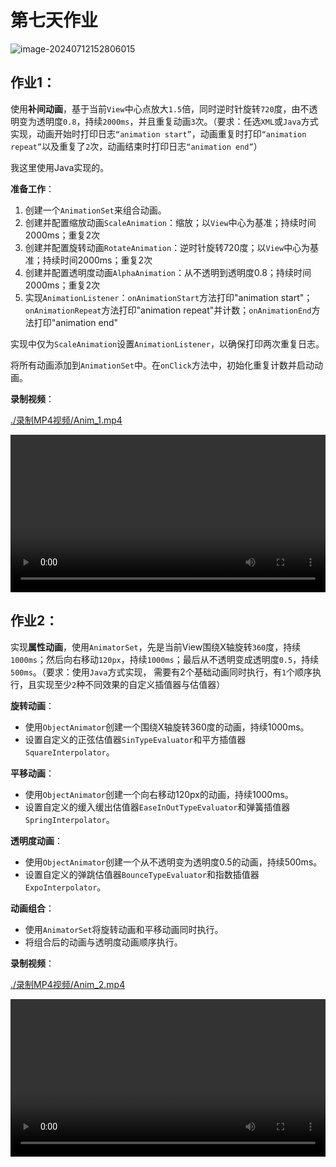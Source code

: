 # 第七天作业

![image-20240712152806015](https://cdn.jsdelivr.net/gh/kennems/blog-image/image-20240712152806015.png)

## 作业1：

使用**补间动画**，基于当前`View`中心点放大`1.5`倍，同时逆时针旋转`720`度，由不透明变为透明度`0.8`，持续`2000ms`，并且重复动画`3`次。（要求：任选`XML`或`Java`方式实现，动画开始时打印日志`“animation start”`，动画重复时打印`“animation repeat”`以及重复了`2`次，动画结束时打印日志`“animation end”`）

我这里使用Java实现的。 

**准备工作**：

1. 创建一个`AnimationSet`来组合动画。
2. 创建并配置缩放动画`ScaleAnimation`：缩放；以`View`中心为基准；持续时间2000ms；重复2次
3. 创建并配置旋转动画`RotateAnimation`：逆时针旋转720度；以`View`中心为基准；持续时间2000ms；重复2次
4. 创建并配置透明度动画`AlphaAnimation`：从不透明到透明度0.8；持续时间2000ms；重复2次
5. 实现`AnimationListener`：`onAnimationStart`方法打印"animation start"；`onAnimationRepeat`方法打印"animation repeat"并计数；`onAnimationEnd`方法打印"animation end"

实现中仅为`ScaleAnimation`设置`AnimationListener`，以确保打印两次重复日志。

将所有动画添加到`AnimationSet`中。在`onClick`方法中，初始化重复计数并启动动画。

**录制视频**：

[./录制MP4视频/Anim_1.mp4](./录制MP4视频/Anim_1.mp4)

<video src="./录制MP4视频/Anim_1.mp4" controls style="width: 100%; height: auto;"></video>

## 作业2：

实现**属性动画**，使用`AnimatorSet`，先是当前View围绕X轴旋转`360`度，持续`1000ms`；然后向右移动`120px`，持续`1000ms`；最后从不透明变成透明度`0.5`，持续`500ms`。（要求：使用`Java`方式实现， 需要有2个基础动画同时执行，有`1`个顺序执行，且实现至少`2`种不同效果的自定义插值器与估值器）

**旋转动画**：

- 使用`ObjectAnimator`创建一个围绕X轴旋转360度的动画，持续1000ms。
- 设置自定义的正弦估值器`SinTypeEvaluator`和平方插值器`SquareInterpolator`。

**平移动画**：

- 使用`ObjectAnimator`创建一个向右移动120px的动画，持续1000ms。
- 设置自定义的缓入缓出估值器`EaseInOutTypeEvaluator`和弹簧插值器`SpringInterpolator`。

**透明度动画**：

- 使用`ObjectAnimator`创建一个从不透明变为透明度0.5的动画，持续500ms。
- 设置自定义的弹跳估值器`BounceTypeEvaluator`和指数插值器`ExpoInterpolator`。

**动画组合**：

- 使用`AnimatorSet`将旋转动画和平移动画同时执行。
- 将组合后的动画与透明度动画顺序执行。

**录制视频**：

[./录制MP4视频/Anim_2.mp4](./录制MP4视频/Anim_2.mp4)

<video src="./录制MP4视频/Anim_2.mp4" controls style="width: 100%; height: auto;"></video>

